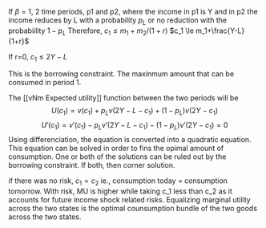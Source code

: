 If $\beta=1$,
2 time periods, p1 and p2, where the income in p1 is Y and in p2 the income reduces by L with a probability $p_L$ or no reduction with the probabiility $1-p_L$
Therefore,
$c_1 \le m_1+m_2/(1+r)$
$c_1 \le m_1+\frac{Y-L}{1+r}$

If r=0,
$c_1\le 2Y-L$

This is the borrowing constraint. The maxinmum amount that can be consumed in period 1.

The [[vNm Expected utility]] function between the two periods will be
$$U(c_1)=v(c_1)+p_Lv(2Y-L-c_1)+(1-p_L)v(2Y-c_1)$$
$$U'(c_1)=v'(c_1)-p_Lv'(2Y-L-c_1)-(1-p_L)v'(2Y-c_1)=0$$
Using differenciation, the equation is converted into a quadratic equation. This equation can be solved in order to fins the opimal amount of consumption. One or both of the solutions can be ruled out by the borrowing constraint. If both, then corner solution.

if there was no risk, $c_1=c_2$ ie., consumption today = consumption tomorrow. With risk, MU is higher while taking c_1 less than c_2 as it accounts for future income shock related risks. Equalizing marginal utility across the two states is the optimal counsumption bundle of the two goods across the two states.


